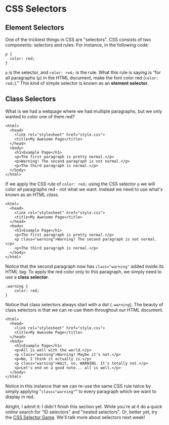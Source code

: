 # CSS Selectors

## Element Selectors

One of the trickiest things in CSS are "selectors". CSS consists of two components: selectors and rules. For instance, in the following code:

    p {
      color: red;
    }

`p` is the selector, and `color: red;` is the rule. What this rule is saying is "for all paragraphs (`p`) in the HTML document, make the font color red (`color: red;`)." This kind of simple selector is known as an **element selector**.

## Class Selectors

What is we had a webpage where we had multiple paragraphs, but we only wanted to color one of them red?

    <html>
      <head>
        <link rel="stylesheet" href="style.css">
        <title>My Awesome Page</title>
      </head>
      <body>
        <h1>Example Page</h1>
        <p>The first paragraph is pretty normal.</p>
        <p>Warning! The second paragraph is not normal.</p>
        <p>The third paragraph is normal.</p>
      </body>
    </html>

If we apply the CSS rule of `color: red;` using the CSS selector `p` we will color all paragraphs red - not what we want. Instead we need to use what's known as an HTML *class*.

    <html>
      <head>
        <link rel="stylesheet" href="style.css">
        <title>My Awesome Page</title>
      </head>
      <body>
        <h1>Example Page</h1>
        <p>The first paragraph is pretty normal.</p>
        <p class="warning">Warning! The second paragraph is not normal.</p>
        <p>The third paragraph is normal.</p>
      </body>
    </html>

Notice that the second paragraph now has `class="warning"` added inside its HTML tag. To apply the red color only to this paragraph, we simply need to use a **class selector**.

    .warning {
    	color: red;
    }

Notice that class selectors always start with a dot (`.warning`). The beauty of class selectors is that we can re-use them throughout our HTML document.


    <html>
      <head>
        <link rel="stylesheet" href="style.css">
        <title>My Awesome Page</title>
      </head>
      <body>
        <h1>Example Page</h1>
        <p>All is well with the world.</p>
        <p class="warning">Warning! Maybe it's not.</p>
        <p>No, I think it actually is.</p>
        <p class="warning">Wait, no, WARNING. It's totally not.</p>
        <p>Let's end on a good note... all is well.</p>
      </body>
    </html>

Notice in this instance that we can re-use the same CSS rule twice by simply applying "`class="warning"`" to every paragraph which we want to display in red.

Alright, I admit it: I didn't finish this section yet. While you're at it do a quick online search for "ID selectors" and "nested selectors". Or, better yet, try the [CSS Selector Game](http://flukeout.github.io/ "CSS Selector Game"). We'll talk more about selectors next week!


